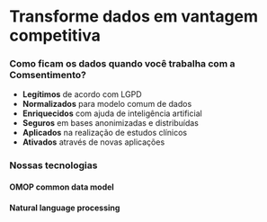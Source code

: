 # Transforme dados em vantagem competitiva

### Como ficam os dados quando você trabalha com a Comsentimento?

* __Legítimos__ de acordo com LGPD
* __Normalizados__ para modelo comum de dados
* __Enriquecidos__ com ajuda de inteligência artificial
* __Seguros__ em bases anonimizadas e distribuídas
* __Aplicados__ na realização de estudos clínicos
* __Ativados__ através de novas aplicações

### Nossas tecnologias

#### OMOP common data model

#### Natural language processing
